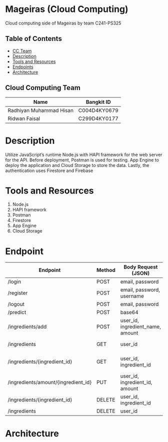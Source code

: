 # Mageiras (Cloud Computing)
Cloud computing side of Mageiras by team C241-PS325

## Table of Contents
- [CC Team](https://github.com/Mageiras-C241-PS325/cc-refrigerator-api#cloud-computing-team)
- [Description](https://github.com/Mageiras-C241-PS325/cc-refrigerator-api#description)
- [Tools and Resources](https://github.com/Mageiras-C241-PS325/cc-refrigerator-api#tools-and-resources)
- [Endpoints](https://github.com/Mageiras-C241-PS325/cc-refrigerator-api#endpoint)
- [Architecture](https://github.com/Mageiras-C241-PS325/cc-refrigerator-api#architecture)

## Cloud Computing Team
|  Name | Bangkit ID |
| ------------ | ------------ |
| Radhiyan Muhammad Hisan | C004D4KY0679 |
| Ridwan Faisal | C299D4KY0177 |

# Description
Utilize JavaScript’s runtime Node.js with HAPI framework for the web server for the API. Before deployment, Postman is used for testing. App Engine to deploy the application and Cloud Storage to store the data. Lastly, the authentication uses Firestore and Firebase

# Tools and Resources
1. Node.js
2. HAPI framework
3. Postman
4. Firestore
5. App Engine
6. Cloud Storage

# Endpoint
|  Endpoint | Method | Body Request (JSON) | Body Response (JSON) |
| ------------ | ------------ | ------------ | ------------ |
| /login | POST | email, password | status, message |
| /register | POST | email, password, username | status, message, token |
| /logout | POST | email, password | status, message |
| /predict | POST | base64 | ingredients |
| /ingredients/add | POST | user_id, ingredient_name, amount | status, message |
| /ingredients | GET | user_id | ingredient_name, amount |
| /ingredients/{ingredient_id} | GET | user_id, ingredient_id | ingredient_id, ingredient_name, amount |
| /ingredients/amount/{ingredient_id} | PUT | user_id, ingredient_id, amount | status, message |
| /ingredients/{ingredient_id} | DELETE | user_id, ingredient_id | status, message |
| /ingredients | DELETE | user_id | status, message |

# Architecture
![]()